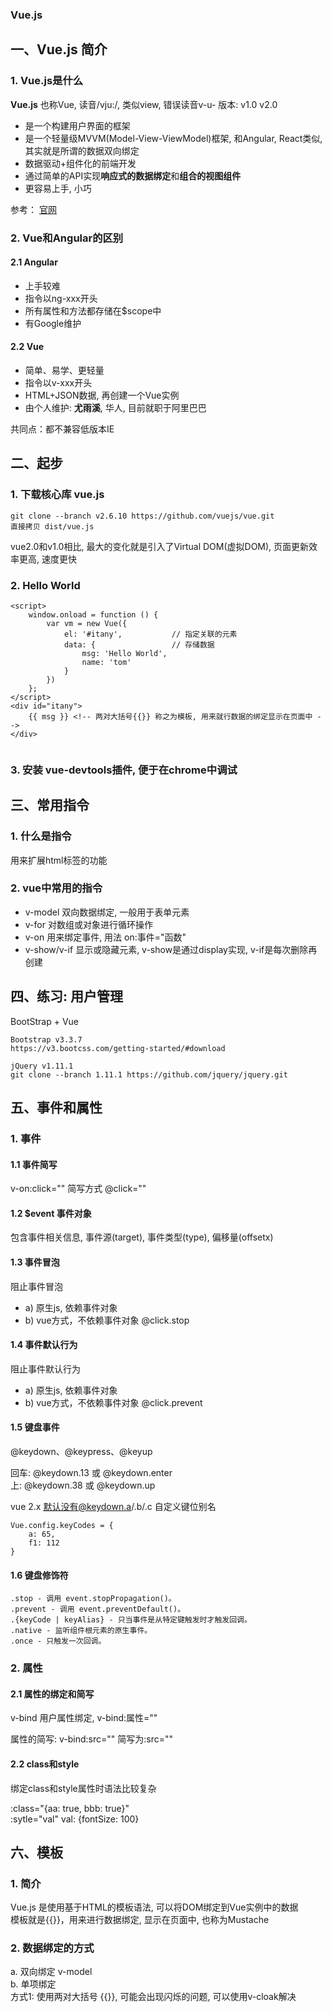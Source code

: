 ### Vue.js

## 一、Vue.js 简介
### 1. Vue.js是什么
**Vue.js** 也称Vue, 读音/vju:/, 类似view, 错误读音v-u-
版本: v1.0 v2.0

+ 是一个构建用户界面的框架
+ 是一个轻量级MVVM(Model-View-ViewModel)框架, 和Angular, React类似, 其实就是所谓的数据双向绑定
+ 数据驱动+组件化的前端开发
+ 通过简单的API实现**响应式的数据绑定**和**组合的视图组件**
+ 更容易上手, 小巧

参考： [官网](https://cn.vuejs.org/)

### 2. Vue和Angular的区别

#### 2.1 Angular
+ 上手较难
+ 指令以ng-xxx开头
+ 所有属性和方法都存储在$scope中
+ 有Google维护

#### 2.2 Vue
+ 简单、易学、更轻量
+ 指令以v-xxx开头
+ HTML+JSON数据, 再创建一个Vue实例
+ 由个人维护: **尤雨溪**, 华人, 目前就职于阿里巴巴

共同点：都不兼容低版本IE


## 二、起步
### 1. 下载核心库 vue.js
```
git clone --branch v2.6.10 https://github.com/vuejs/vue.git
直接拷贝 dist/vue.js
```
vue2.0和v1.0相比, 最大的变化就是引入了Virtual DOM(虚拟DOM), 页面更新效率更高, 速度更快

### 2. Hello World
```
<script>
	window.onload = function () {
		var vm = new Vue({
			el: '#itany',           // 指定关联的元素
			data: {                 // 存储数据
				msg: 'Hello World',
				name: 'tom'
			}
		})
	};
</script>
<div id="itany">
	{{ msg }} <!-- 两对大括号{{}} 称之为模板, 用来就行数据的绑定显示在页面中 -->
</div>
	
```

### 3. 安装 vue-devtools插件, 便于在chrome中调试


## 三、常用指令

### 1. 什么是指令
用来扩展html标签的功能
### 2. vue中常用的指令
+ v-model 双向数据绑定, 一般用于表单元素
+ v-for 对数组或对象进行循环操作
+ v-on 用来绑定事件, 用法 on:事件="函数"
+  v-show/v-if 显示或隐藏元素, v-show是通过display实现, v-if是每次删除再创建


## 四、练习: 用户管理
BootStrap + Vue

```
Bootstrap v3.3.7 
https://v3.bootcss.com/getting-started/#download

jQuery v1.11.1 
git clone --branch 1.11.1 https://github.com/jquery/jquery.git
```

## 五、事件和属性

### 1. 事件
#### 1.1 事件简写
v-on:click="" 简写方式 @click=""  

#### 1.2 $event 事件对象 
包含事件相关信息, 事件源(target), 事件类型(type), 偏移量(offsetx)

#### 1.3 事件冒泡
阻止事件冒泡
+ a) 原生js, 依赖事件对象
+ b) vue方式，不依赖事件对象 @click.stop


#### 1.4 事件默认行为
阻止事件默认行为
+ a) 原生js, 依赖事件对象
+ b) vue方式，不依赖事件对象 @click.prevent

#### 1.5 键盘事件
@keydown、@keypress、@keyup  

回车: @keydown.13 或 @keydown.enter  
上: @keydown.38 或 @keydown.up

vue 2.x 默认没有@keydown.a/.b/.c  自定义键位别名
```
Vue.config.keyCodes = {
	a: 65,
	f1: 112
}
```

#### 1.6 键盘修饰符
```
.stop - 调用 event.stopPropagation()。
.prevent - 调用 event.preventDefault()。
.{keyCode | keyAlias} - 只当事件是从特定键触发时才触发回调。
.native - 监听组件根元素的原生事件。
.once - 只触发一次回调。
```

### 2. 属性
#### 2.1 属性的绑定和简写
v-bind 用户属性绑定, v-bind:属性=""  

属性的简写: v-bind:src="" 简写为:src=""

#### 2.2 class和style
绑定class和style属性时语法比较复杂

:class="{aa: true, bbb: true}"  
:sytle="val"   val: {fontSize: 100}

## 六、模板

### 1. 简介
Vue.js 是使用基于HTML的模板语法, 可以将DOM绑定到Vue实例中的数据  
模板就是{{}}，用来进行数据绑定, 显示在页面中, 也称为Mustache

### 2. 数据绑定的方式
a. 双向绑定 v-model  
b. 单项绑定  
   方式1: 使用两对大括号 {{}}, 可能会出现闪烁的问题, 可以使用v-cloak解决